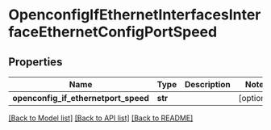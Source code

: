 # OpenconfigIfEthernetInterfacesInterfaceEthernetConfigPortSpeed

## Properties
Name | Type | Description | Notes
------------ | ------------- | ------------- | -------------
**openconfig_if_ethernetport_speed** | **str** |  | [optional] 

[[Back to Model list]](../README.md#documentation-for-models) [[Back to API list]](../README.md#documentation-for-api-endpoints) [[Back to README]](../README.md)


